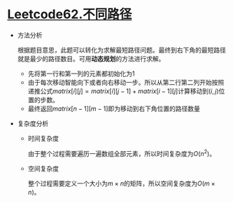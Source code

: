 # [Leetcode62.不同路径](<https://leetcode-cn.com/problems/unique-paths/>)

- 方法分析

  根据题目意思，此题可以转化为求解最短路径问题。最终到右下角的最短路径就是最少的路径数目。可用**动态规划**的方法进行求解。

  - 先将第一行和第一列的元素都初始化为1
  - 由于每次移动智能向下或者向右移动一步。所以从第二行第二列开始按照递推公式$matrix[i][j] = matrix[i][j-1] + matrix[i-1][j]$计算移动到$(i, j)$位置的步数。
  - 最终返回$matrix[n-1][m-1]$即为移动到右下角位置的路径数量

- 复杂度分析

  - 时间复杂度

    由于整个过程需要遍历一遍数组全部元素，所以时间复杂度为$O(n^2)$。

  - 空间复杂度

    整个过程需要定义一个大小为$m\times n$的矩阵，所以空间复杂度为$O(m\times n)$。
